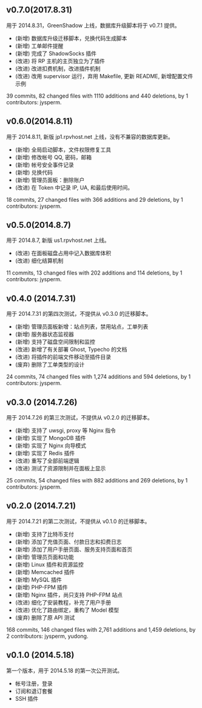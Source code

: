 ## v0.7.0(2017.8.31)
用于 2014.8.31，GreenShadow 上线，数据库升级脚本将于 v0.7.1 提供。

* (新增) 数据库升级迁移脚本，兑换代码生成脚本
* (新增) 工单邮件提醒
* (新增) 完成了 ShadowSocks 插件
* (改进) 将 RP 主机的主页独立为了插件
* (改进) 改进扣费机制，改进插件机制
* (改进) 改用 supervisor 运行，弃用 Makefile, 更新 README, 新增配置文件示例

39 commits, 82 changed files with 1110 additions and 440 deletions, by 1 contributors: jysperm.

## v0.6.0(2014.8.11)
用于 2014.8.11, 新版 jp1.rpvhost.net 上线，没有不兼容的数据库更新。

* (新增) 全局启动脚本，文件权限修复工具
* (新增) 修改帐号 QQ, 密码，邮箱
* (新增) 帐号安全事件记录
* (新增) 兑换代码
* (新增) 管理员面板：删除账户
* (改进) 在 Token 中记录 IP, UA, 和最后使用时间。

18 commits, 27 changed files with 366 additions and 29 deletions, by 1 contributors: jysperm.

## v0.5.0(2014.8.7)
用于 2014.8.7, 新版 us1.rpvhost.net 上线。

* (改进) 在面板磁盘占用中记入数据库体积
* (改进) 细化结算机制

11 commits, 13 changed files with 202 additions and 114 deletions, by 1 contributors: jysperm.

## v0.4.0 (2014.7.31)
用于 2014.7.31 的第四次测试，不提供从 v0.3.0 的迁移脚本。

* (新增) 管理员面板新增：站点列表，禁用站点，工单列表
* (新增) 服务器状态监视器
* (新增) 支持了磁盘空间限制和监控
* (改进) 新增了有关部署 Ghost, Typecho 的文档
* (改进) 将插件的前端文件移动至插件目录
* (废弃) 删除了工单类型的设计

24 commits, 74 changed files with 1,274 additions and 594 deletions, by 1 contributors: jysperm.

## v0.3.0 (2014.7.26)
用于 2014.7.26 的第三次测试，不提供从 v0.2.0 的迁移脚本。

* (新增) 支持了 uwsgi, proxy 等 Nginx 指令
* (新增) 实现了 MongoDB 插件
* (新增) 实现了 Nginx 向导模式
* (新增) 实现了 Redis 插件
* (改进) 重写了全部前端逻辑
* (改进) 测试了资源限制并在面板上显示

25 commits, 54 changed files with 882 additions and 269 deletions, by 1 contributors: jysperm.

## v0.2.0 (2014.7.21)
用于 2014.7.21 的第二次测试，不提供从 v0.1.0 的迁移脚本。

* (新增) 支持了比特币支付
* (新增) 添加了充值页面、付款日志和扣费日志
* (新增) 添加了用户手册页面、服务支持页面和首页
* (新增) 管理员页面和功能
* (新增) Linux 插件和资源监控
* (新增) Memcached 插件
* (新增) MySQL 插件
* (新增) PHP-FPM 插件
* (新增) Nginx 插件，尚只支持 PHP-FPM 站点
* (改进) 细化了安装教程，补充了用户手册
* (改进) 优化了路由绑定，重构了 Model 模型
* (废弃) 删除了原 API 测试

168 commits, 146 changed files with 2,761 additions and 1,459 deletions, by 2 contributors: jysperm, yudong.

## v0.1.0 (2014.5.18)

第一个版本，用于 2014.5.18 的第一次公开测试。

* 帐号注册，登录
* 订阅和退订套餐
* SSH 插件
